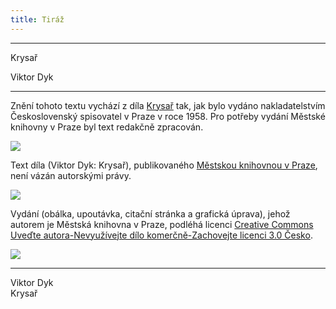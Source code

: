 ```yaml
---
title: Tiráž
---
```


***

Krysař

Viktor Dyk


***

Znění tohoto textu vychází z díla [Krysař](https://search.mlp.cz/cz/titul/krysar/2260894/#book-content) tak, jak bylo vydáno nakladatelstvím Československý spisovatel v Praze v roce 1958. Pro potřeby vydání Městské knihovny v Praze byl text redakčně zpracován.

![](../Images/image003.jpg)

Text díla (Viktor Dyk: Krysař), publikovaného [Městskou knihovnou v Praze](https://www.mlp.cz/cz/), není vázán autorskými právy.

![](../Images/image001.jpg)

Vydání (obálka, upoutávka, citační stránka a grafická úprava), jehož autorem je Městská knihovna v Praze, podléhá licenci [Creative Commons Uveďte autora-Nevyužívejte dílo komerčně-Zachovejte licenci 3.0 Česko](https://creativecommons.org/licenses/by-nc-sa/3.0/cz/).

  

![](../Images/image004.jpg)


***

Viktor Dyk  
Krysař
